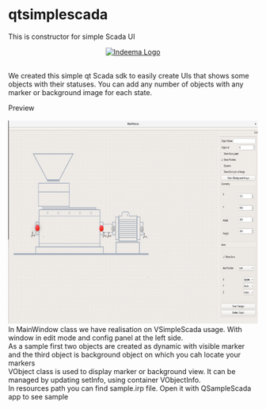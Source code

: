 # qtsimplescada
This is constructor for simple Scada UI

<a href="http://www.indeema.com">
  <p align="center">
  <img src="http://indeema.com/images/logoIn.png" alt="Indeema Logo"/>
</p>
</a>

<br>
We created this simple qt Scada sdk to easily create UIs that shows some objects with their statuses. 
You can add any number of objects with any marker or background image for each state.
<br>

Preview
<br>
<br>
  <img src="/resources/SampleScada.png" alt="Floating menu" width="800" height="410" />
<br>
In MainWindow class we have realisation on VSimpleScada usage. With window in edit mode and config panel at the left side.
<br>
As a sample first two objects are created as dynamic with visible marker and the third object is background object on which you cah locate your markers
<br>
VObject class is used to display marker or background view. It can be managed by updating setInfo, using container VObjectInfo.
<br>
In resources path you can find sample.irp file. Open it with QSampleScada app to see sample
